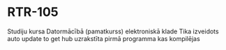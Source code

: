 # RTR-105
Studiju kursa Datormācībā (pamatkurss) elektroniskā klade
Tika izveidots auto update to get hub
uzrakstīta pirmā programma kas kompilējas


